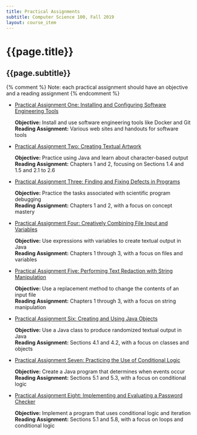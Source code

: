 ```yaml
---
title: Practical Assignments
subtitle: Computer Science 100, Fall 2019
layout: course_item
---
```


# {{page.title}}
## {{page.subtitle}}

{% comment %} Note: each practical assignment should have an objective and a reading assignment {% endcomment %}

<ul>

<li><a href="https://github.com/Allegheny-Computer-Science-100-F2019/cs100-F2019-sheets/releases/download/cs100F2019-sheets-4.0.0/cs100F2019_practical01.pdf">Practical Assignment One: Installing and Configuring Software Engineering Tools</a> <p><b>Objective:</b> Install and use software engineering tools like Docker and Git<br><b>Reading Assignment:</b> Various web sites and handouts for software tools</p>

<li><a href="https://github.com/Allegheny-Computer-Science-100-F2019/cs100-F2019-sheets/releases/download/cs100F2019-sheets-4.0.0/cs100F2019_practical02.pdf">Practical Assignment Two: Creating Textual Artwork</a> <p><b>Objective:</b> Practice using Java and learn about character-based output<br><b>Reading Assignment:</b> Chapters 1 and 2, focusing on Sections 1.4 and 1.5 and 2.1 to 2.6</p>

<li><a href="https://github.com/Allegheny-Computer-Science-100-F2019/cs100-F2019-sheets/releases/download/cs100F2019-sheets-4.0.0/cs100F2019_practical03.pdf">Practical Assignment Three: Finding and Fixing Defects in Programs</a> <p><b>Objective:</b> Practice the tasks associated with scientific program debugging<br><b>Reading Assignment:</b> Chapters 1 and 2, with a focus on concept mastery</p>

<li><a href="https://github.com/Allegheny-Computer-Science-100-F2019/cs100-F2019-sheets/releases/download/cs100F2019-sheets-7.0.0/cs100F2019_practical04.pdf">Practical Assignment Four: Creatively Combining File Input and Variables</a> <p><b>Objective:</b> Use expressions with variables to create textual output in Java<br><b>Reading Assignment:</b> Chapters 1 through 3, with a focus on files and variables</p>

<li><a href="https://github.com/Allegheny-Computer-Science-100-F2019/cs100-F2019-sheets/releases/download/cs100F2019-sheets-9.0.0/cs100F2019_practical05.pdf">Practical Assignment Five: Performing Text Redaction with String Manipulation</a> <p><b>Objective:</b> Use a replacement method to change the contents of an input file<br><b>Reading Assignment:</b> Chapters 1 through 3, with a focus on string manipulation</p>

<li><a href="https://github.com/Allegheny-Computer-Science-100-F2019/cs100-F2019-sheets/releases/download/cs100F2019-sheets-11.0.0/cs100F2019_practical06.pdf">Practical Assignment Six: Creating and Using Java Objects</a> <p><b>Objective:</b> Use a Java class to produce randomized textual output in Java<br><b>Reading Assignment:</b> Sections 4.1 and 4.2, with a focus on classes and objects</p>

<li><a href="https://github.com/Allegheny-Computer-Science-100-F2019/cs100-F2019-sheets/releases/download/cs100F2019-sheets-16.0.1/cs100F2019_practical07.pdf">Practical Assignment Seven: Practicing the Use of Conditional Logic</a> <p><b>Objective:</b> Create a Java program that determines when events occur<br><b>Reading Assignment:</b> Sections 5.1 and 5.3, with a focus on conditional logic</p>

<li><a href="https://github.com/Allegheny-Computer-Science-100-F2019/cs100-F2019-sheets/releases/download/cs100F2019-sheets-18.0.0/cs100F2019_practical08.pdf">Practical Assignment Eight: Implementing and Evaluating a Password Checker</a> <p><b>Objective:</b> Implement a program that uses conditional logic and iteration<br><b>Reading Assignment:</b> Sections 5.1 and 5.8, with a focus on loops and conditional logic</p>

</ul>

